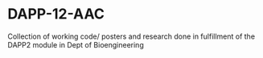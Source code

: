 # DAPP-12-AAC
Collection of working code/ posters and research done in fulfillment of the DAPP2 module in Dept of Bioengineering 

